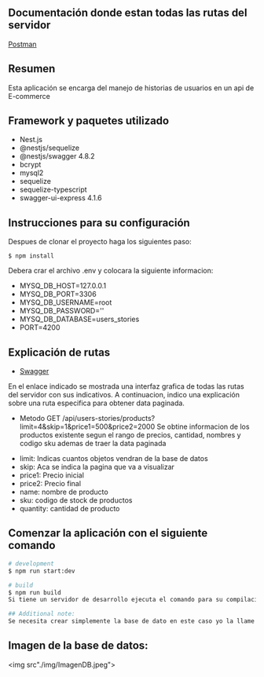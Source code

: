 ## Documentación donde estan todas las rutas del servidor

[Postman](https://documenter.getpostman.com/view/7918195/UVJhCZiG)

## Resumen

Esta aplicación se encarga del manejo de historias de usuarios en un api de E-commerce

## Framework y paquetes utilizado

- Nest.js
- @nestjs/sequelize
- @nestjs/swagger 4.8.2
- bcrypt
- mysql2
- sequelize
- sequelize-typescript
- swagger-ui-express 4.1.6
## Instrucciones para su configuración

Despues de clonar el proyecto haga los siguientes paso:
``````````
$ npm install
``````````
Debera crar el archivo .env y colocara la siguiente informacion:

- MYSQ_DB_HOST=127.0.0.1
- MYSQ_DB_PORT=3306
- MYSQ_DB_USERNAME=root
- MYSQ_DB_PASSWORD=''
- MYSQ_DB_DATABASE=users_stories
- PORT=4200

## Explicación de rutas

- [Swagger](http://localhost:4200/api/users-stories/docs/#/)

En el enlace indicado se mostrada una interfaz grafica de todas las rutas del servidor con sus indicativos. A continuacion, indico una explicación sobre una ruta especifica para obtener data paginada.

* Metodo GET /api/users-stories/products?limit=4&skip=1&price1=500&price2=2000 Se obtine informacion de los productos existente segun el rango de precios, cantidad, nombres y codigo sku ademas de traer la data paginada

- limit: Indicas cuantos objetos vendran de la base de datos
- skip: Aca se indica la pagina que va a visualizar
- price1: Precio inicial
- price2: Precio final
- name: nombre de producto
- sku: codigo de stock de productos
- quantity: cantidad de producto

## Comenzar la aplicación con el siguiente comando

```bash
# development
$ npm run start:dev

# build
$ npm run build
Si tiene un servidor de desarrollo ejecuta el comando para su compilación

## Additional note:
Se necesita crear simplemente la base de dato en este caso yo la llame users_stories, pero puede colocarle el nombre que desee. Despues de creada la base de datos simplemente inicie el servidor con el comando de desarrollo y el servicio creara todas las tablas automaticamente con sus respectivas uniones.

```

## Imagen de la base de datos: 

<img src"./img/ImagenDB.jpeg">
